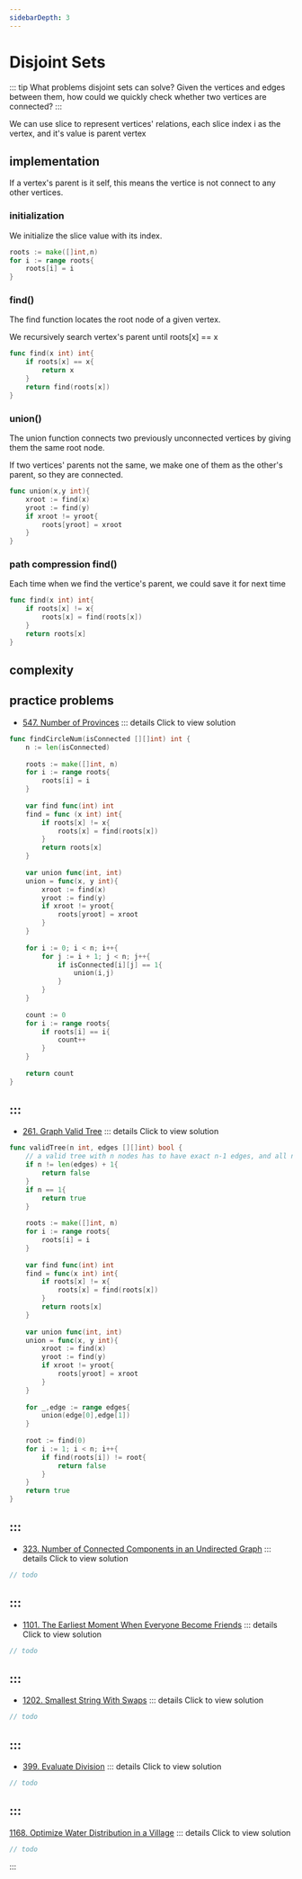 ```yaml
---
sidebarDepth: 3
---
```

# Disjoint Sets

::: tip What problems disjoint sets can solve?
Given the vertices and edges between them, how could we quickly check whether two vertices are connected?
:::

We can use slice to represent vertices' relations, each slice index i as the vertex, and it's value is parent vertex

## implementation 

If a vertex's parent is it self, this means the vertice is not connect to any other vertices.
### initialization

We initialize the slice value with its index. 

```go
roots := make([]int,n)
for i := range roots{
    roots[i] = i
}
```

### find()
The find function locates the root node of a given vertex.

We recursively search vertex's parent until roots[x] == x
```go
func find(x int) int{
    if roots[x] == x{
        return x
    }
    return find(roots[x])
}
```

### union()
 The union function connects two previously unconnected vertices by giving them the same root node. 

If two vertices' parents not the same, we make one of them as the other's parent, so they are connected.
```go
func union(x,y int){
    xroot := find(x)
    yroot := find(y)
    if xroot != yroot{
        roots[yroot] = xroot
    }
}
```

### path compression find()
Each time when we find the vertice's parent, we could save it for next time

```go
func find(x int) int{
    if roots[x] != x{
        roots[x] = find(roots[x])
    }
    return roots[x]
}
```
## complexity 


## practice problems

* [547. Number of Provinces](https://leetcode.com/problems/number-of-provinces/) 
::: details Click to view solution

```go
func findCircleNum(isConnected [][]int) int {
    n := len(isConnected)
    
    roots := make([]int, n)
    for i := range roots{
        roots[i] = i
    }
    
    var find func(int) int
    find = func (x int) int{
        if roots[x] != x{
            roots[x] = find(roots[x])
        }
        return roots[x]
    }
    
    var union func(int, int)
    union = func(x, y int){
        xroot := find(x)
        yroot := find(y)
        if xroot != yroot{
            roots[yroot] = xroot
        }
    }
    
    for i := 0; i < n; i++{
        for j := i + 1; j < n; j++{
            if isConnected[i][j] == 1{
                union(i,j)
            }
        }
    } 
    
    count := 0
    for i := range roots{
        if roots[i] == i{
            count++
        }
    }
    
    return count
}
```
:::
---
* [261. Graph Valid Tree](https://leetcode.com/problems/graph-valid-tree/)
::: details Click to view solution

```go
func validTree(n int, edges [][]int) bool {
    // a valid tree with n nodes has to have exact n-1 edges, and all nodes has to be connected
    if n != len(edges) + 1{
        return false
    }
    if n == 1{
        return true
    }
    
    roots := make([]int, n)
    for i := range roots{
        roots[i] = i
    }
    
    var find func(int) int
    find = func(x int) int{
        if roots[x] != x{
            roots[x] = find(roots[x])
        }
        return roots[x]
    }
    
    var union func(int, int)
    union = func(x, y int){
        xroot := find(x)
        yroot := find(y)
        if xroot != yroot{
            roots[yroot] = xroot
        }
    }
    
    for _,edge := range edges{
        union(edge[0],edge[1])
    }
    
    root := find(0)
    for i := 1; i < n; i++{
        if find(roots[i]) != root{
            return false
        }
    }
    return true
}
```
:::
---
* [323. Number of Connected Components in an Undirected Graph](https://leetcode.com/problems/number-of-connected-components-in-an-undirected-graph/)
::: details Click to view solution

```go
// todo
```
:::
---
* [1101. The Earliest Moment When Everyone Become Friends](https://leetcode.com/problems/the-earliest-moment-when-everyone-become-friends/)
::: details Click to view solution

```go
// todo
```
:::
---
* [1202. Smallest String With Swaps](https://leetcode.com/problems/smallest-string-with-swaps/)
::: details Click to view solution
```go
// todo
```
:::
---
* [399. Evaluate Division](https://leetcode.com/problems/evaluate-division/)
::: details Click to view solution

```go
// todo
```
:::
---
[1168. Optimize Water Distribution in a Village](https://leetcode.com/problems/optimize-water-distribution-in-a-village/)
::: details Click to view solution
```go
// todo
```
:::
